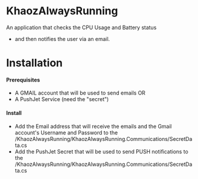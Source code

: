 # KhaozAlwaysRunning
An application that checks the CPU Usage and Battery status
- and then notifies the user via an email.

# Installation
#### Prerequisites
  - A GMAIL account that will be used to send emails
  OR
  - A PushJet Service (need the "secret")

#### Install
  - Add the Email address that will receive the emails and the Gmail account's Username and Password to the /KhaozAlwaysRunning/KhaozAlwaysRunning.Communications/SecretData.cs
  - Add the PushJet Secret that will be used to send PUSH notifications to the /KhaozAlwaysRunning/KhaozAlwaysRunning.Communications/SecretData.cs



